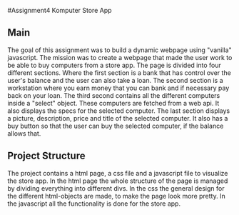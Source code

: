 #Assignment4 Komputer Store App
 
## Main
The goal of this assignment was to build a dynamic webpage using "vanilla" javascript. The mission was to create a webpage that made the user work to be able to buy computers from a store app. The page is divided into four different sections. Where the first section is a bank that has control over the user's balance and the user can also take a loan. The second section is a workstation where you earn money that you can bank and if necessary pay back on your loan. The third second contains all the different computers inside a "select" object. These computers are fetched from a web api. It also displays the specs for the selected computer. The last section displays a picture, description, price and title of the selected computer. It also has a buy button so that the user can buy the selected computer, if the balance allows that.
## Project Structure
The project contains a html page, a css file and a javascript file to visualize the store app.
In the html page the whole structure of the page is managed by dividing everything into different divs. In the css the general design for the different html-objects are made, to make the page look more pretty. In the javascript all the functionality is done for the store app.


